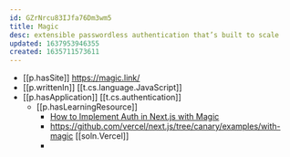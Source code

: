 ```yaml
---
id: GZrNrcu83IJfa76Dm3wm5
title: Magic
desc: extensible passwordless authentication that’s built to scale
updated: 1637953946355
created: 1635711573611
---
```


- [[p.hasSite]] https://magic.link/
- [[p.writtenIn]] [[t.cs.language.JavaScript]]
- [[p.hasApplication]] [[t.cs.authentication]]
  - [[p.hasLearningResource]] 
    - [How to Implement Auth in Next.js with Magic](https://magic.link/posts/magic-link-nextjs)
    - https://github.com/vercel/next.js/tree/canary/examples/with-magic [[soln.Vercel]]
    - 